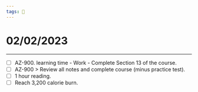 ```yaml
---
tags: 📆
---
```


# 02/02/2023
---

- [ ] AZ-900. learning time - Work - Complete Section 13 of the course.
- [ ] AZ-900 > Review all notes and complete course (minus practice test).
- [ ] 1 hour reading.
- [ ] Reach 3,200 calorie burn.